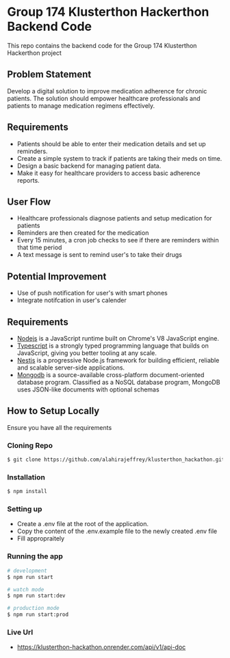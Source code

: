 # Group 174 Klusterthon Hackerthon Backend Code

This repo contains the backend code for the Group 174 Klusterthon Hackerthon project

## Problem Statement

Develop a digital solution to improve medication adherence for chronic patients. The solution should empower healthcare professionals and patients to manage medication regimens effectively.

## Requirements

- Patients should be able to enter their medication details and set up reminders.
- Create a simple system to track if patients are taking their meds on time.
- Design a basic backend for managing patient data.
- Make it easy for healthcare providers to access basic adherence reports.

## User Flow

- Healthcare professionals diagnose patients and setup medication for patients
- Reminders are then created for the medication
- Every 15 minutes, a cron job checks to see if there are reminders within that time period
- A text message is sent to remind user's to take their drugs

## Potential Improvement

- Use of push notification for user's with smart phones
- Integrate notifcation in user's calender

## Requirements

- [Nodejs](https://nodejs.org/en/) is a JavaScript runtime built on Chrome's V8 JavaScript engine.
- [Typescript](https://www.typescriptlang.org/) is a strongly typed programming language that builds on JavaScript, giving you better tooling at any scale.
- [Nestjs](https://nestjs.com/) is a progressive Node.js framework for building efficient, reliable and scalable server-side applications.
- [Mongodb](https://www.mongodb.com/) is a source-available cross-platform document-oriented database program. Classified as a NoSQL database program, MongoDB uses JSON-like documents with optional schemas

## How to Setup Locally

Ensure you have all the requirements

### Cloning Repo

```bash
$ git clone https://github.com/alahirajeffrey/klusterthon_hackathon.git
```

### Installation

```bash
$ npm install
```

### Setting up

- Create a .env file at the root of the application.
- Copy the content of the .env.example file to the newly created .env file
- Fill appropraitely

### Running the app

```bash
# development
$ npm run start

# watch mode
$ npm run start:dev

# production mode
$ npm run start:prod
```

### Live Url

- https://klusterthon-hackathon.onrender.com/api/v1/api-doc
